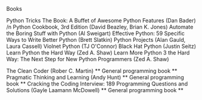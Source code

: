 Books

Python Tricks The Book: A Buffet of Awesome Python Features (Dan Bader) /n
Python Cookbook, 3rd Edition (David Beazley, Brian K. Jones)
Automate the Boring Stuff with Python (Al Sweigart)
Effective Python: 59 Specific Ways to Write Better Python (Brett Slatkin)
Python Projects (Alan Gauld, Laura Cassell)
Violnet Python (TJ O'Connor)
Black Hat Python (Justin Seitz)
Learn Python the Hard Way (Zed A. Shaw)
Learn More Python 3 the Hard Way: The Next Step for New Python Programmers (Zed A. Shaw)

The Clean Coder (Rober C. Martin) ** General programming book **
Pragmatic Thinking and Learning (Andy Hunt) ** General programming book **
Cracking the Coding Interview: 189 Programming Questions and Solutions (Gayle Laamann McDowell) ** General programming book **




